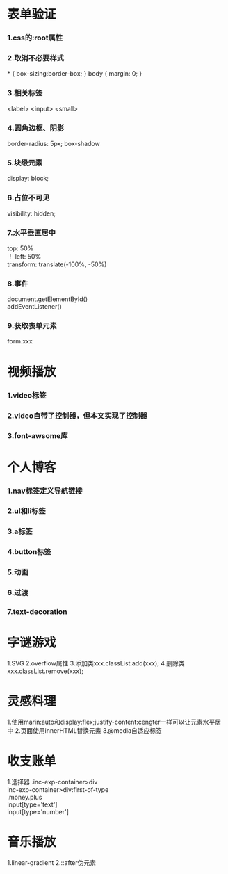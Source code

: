<h1>表单验证</h1>
<h3>1.css的:root属性</h3>
<h3>2.取消不必要样式</h3>
&#42; { box-sizing:border-box; }  
body { 
    margin: 0;
}
<h3>3.相关标签</h3>
&#60;label&#62;  
&#60;input&#62;  
&#60;small&#62;  
<h3>4.圆角边框、阴影</h3>
border-radius: 5px;
box-shadow  
<h3>5.块级元素</h3>
display: block;  
<h3>6.占位不可见</h3>
visibility: hidden;  
<h3>7.水平垂直居中</h3>
top: 50%<br>！
left: 50%<br>
transform: translate(-100%, -50%)
<h3>8.事件</h3>
document.getElementById()<br>
addEventListener()
<h3>9.获取表单元素</h3>
form.xxx
<h1>视频播放</h1>
<h3>1.video标签</h3>
<h3>2.video自带了控制器，但本文实现了控制器</h3>
<h3>3.font-awsome库</h3>
<h1>个人博客</h1>
<h3>1.nav标签定义导航链接</h3>
<h3>2.ul和li标签</h3>
<h3>3.a标签</h3>
<h3>4.button标签</h3>
<h3>5.动画</h3>
<h3>6.过渡</h3>
<h3>7.text-decoration</h3>
<h1>字谜游戏</h1>
1.SVG
2.overflow属性
3.添加类xxx.classList.add(xxx);
4.删除类xxx.classList.remove(xxx);
<h1>灵感料理</h1>
1.使用marin:auto和display:flex;justify-content:cengter一样可以让元素水平居中
2.页面使用innerHTML替换元素
3.@media自适应标签
<h1>收支账单</h1>
1.选择器
.inc-exp-container>div<br>
inc-exp-container>div:first-of-type<br>
.money.plus<br>
input[type='text']<br>
input[type='number']<br>
<h1>音乐播放</h1>
1.linear-gradient
2.::after伪元素